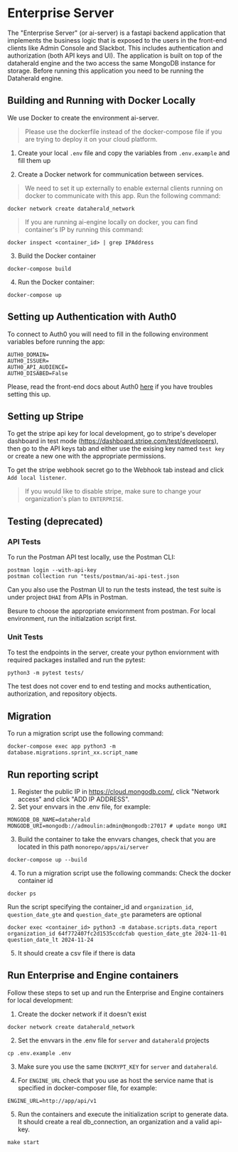 # Enterprise Server

The "Enterprise Server" (or ai-server) is a fastapi backend application that implements the business logic that is exposed to the users in the front-end clients like Admin Console and Slackbot. This includes authentication and authorization (both API keys and UI). The application is built on top of the dataherald engine and the two access the same MongoDB instance for storage. Before running this application you need to be running the Dataherald engine.

## Building and Running with Docker Locally
We use Docker to create the environment ai-server.
> Please use the dockerfile instead of the docker-compose file if you are trying to deploy it on your cloud platform.

1. Create your local `.env` file and copy the variables from `.env.example` and fill them up

2. Create a Docker network for communication between services. 
>We need to set it up externally to enable external clients running on docker to communicate with this app. 
Run the following command:
```
docker network create dataherald_network
```
>If you are running ai-engine locally on docker, you can find container's IP by running this command:
```
docker inspect <container_id> | grep IPAddress
```

3. Build the Docker container
```
docker-compose build
```

4. Run the Docker container:
```
docker-compose up
```

## Setting up Authentication with Auth0
To connect to Auth0 you will need to fill in the following environment variables before running the app:
```
AUTH0_DOMAIN=
AUTH0_ISSUER=
AUTH0_API_AUDIENCE=
AUTH0_DISABED=False
```

Please, read the front-end docs about Auth0 [here](../admin-console/README.md#setting-up-an-auth0-application) if you have troubles setting this up.

## Setting up Stripe 
To get the stripe api key for local development, go to stripe's developer dashboard in test mode (https://dashboard.stripe.com/test/developers), then go to the API keys tab and either use the exising key named `test key` or create a new one with the appropriate permissions.

To get the stripe webhook secret go to the Webhook tab instead and click `Add local listener`.


>If you would like to disable stripe, make sure to change your organization's plan to `ENTERPRISE`.

## Testing (deprecated)

### API Tests
To run the Postman API test locally, use the Postman CLI:
```
postman login --with-api-key
postman collection run "tests/postman/ai-api-test.json
```
Can you also use the Postman UI to run the tests instead, the test suite is under project `DHAI` from APIs in Postman.

Besure to choose the appropriate enviornment from postman. For local environment, run the initialzation script first.

### Unit Tests
To test the endpoints in the server, create your python enviornment with required packages installed and run the pytest:
```
python3 -m pytest tests/
```

The test does not cover end to end testing and mocks authentication, authorization, and repository objects. 

## Migration
To run a migration script use the following command:
```
docker-compose exec app python3 -m database.migrations.sprint_xx.script_name
```

## Run reporting script
1. Register the public IP in https://cloud.mongodb.com/, click "Network access" and click "ADD IP ADDRESS".
2. Set your envvars in the .env file, for example:
```
MONGODB_DB_NAME=dataherald
MONGODB_URI=mongodb://admoulin:admin@mongodb:27017 # update mongo URI
```
3. Build the container to take the envvars changes, check that you are located in this path `monorepo/apps/ai/server`
```
docker-compose up --build
```
4. To run a migration script use the following commands:
Check the docker container id
```
docker ps
```

Run the script specifying the container_id and `organization_id`, `question_date_gte` and `question_date_gte` parameters are optional
```
docker exec <container_id> python3 -m database.scripts.data_report organization_id 64f772407fc2d1535ccdcfab question_date_gte 2024-11-01 question_date_lt 2024-11-24
```

5. It should create a csv file if there is data

## Run Enterprise and Engine containers
Follow these steps to set up and run the Enterprise and Engine containers for local development:

1. Create the docker network if it doesn't exist
```
docker network create dataherald_network
```

2. Set the envvars in the .env file for `server` and `dataherald` projects
```
cp .env.example .env
```

3. Make sure you use the same `ENCRYPT_KEY` for `server` and `dataherald`.


4. For `ENGINE_URL` check that you use as host the service name that is specified in docker-composer file, for example:
```
ENGINE_URL=http://app/api/v1
```

5. Run the containers and execute the initialization script to generate data. It should create a real db_connection, 
an organization and a valid api-key.
```
make start
```

